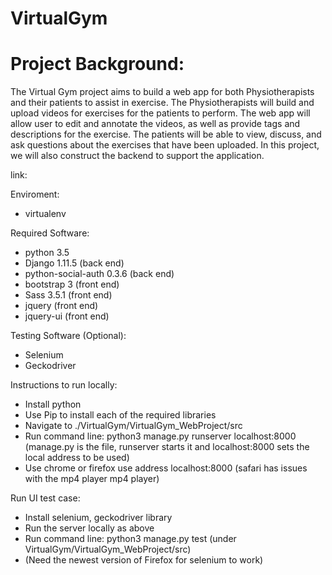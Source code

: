 # VirtualGym
# Project Background:
The Virtual Gym project aims to build a web app for both Physiotherapists and their patients to assist in exercise. The Physiotherapists will build and upload videos for exercises for the patients to perform. The web app will allow user to edit and annotate the videos, as well as provide tags and descriptions for the exercise. The patients will be able to view, discuss, and ask questions about the exercises that have been uploaded. In this project, we will also construct the backend to support the application.

link: 
<a herf="virtualgym.ml">

Enviroment:
  * virtualenv
  
Required Software:
  * python 3.5
  * Django 1.11.5 (back end)
  * python-social-auth 0.3.6 (back end)
  * bootstrap 3 (front end)
  * Sass 3.5.1 (front end)
  * jquery (front end)
  * jquery-ui (front end)
  
Testing Software (Optional):
  * Selenium
  * Geckodriver
  
Instructions to run locally:
  * Install python
  * Use Pip to install each of the required libraries
  * Navigate to ./VirtualGym/VirtualGym_WebProject/src
  * Run command line: python3 manage.py runserver localhost:8000 (manage.py is the file, runserver starts it and localhost:8000 sets the local address to be used)
  * Use chrome or firefox use address localhost:8000 (safari has issues with the mp4 player mp4 player)

Run UI test case:
 * Install selenium, geckodriver library
 * Run the server locally as above
 * Run command line: python3 manage.py test (under  VirtualGym/VirtualGym_WebProject/src)
 * (Need the newest version of Firefox for selenium to work)
 
